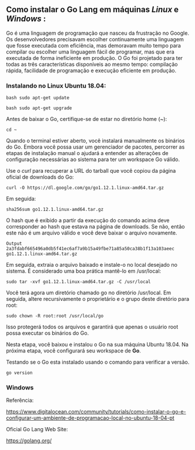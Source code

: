 
## Como instalar o **Go Lang** em máquinas *Linux* e *Windows* :

Go é uma linguagem de programação que nasceu da frustração no Google. Os desenvolvedores precisavam escolher continuamente uma linguagem que fosse executada com eficiência, mas demoravam muito tempo para compilar ou escolher uma linguagem fácil de programar, mas que era executada de forma ineficiente em produção. O Go foi projetado para ter todas as três características disponíveis ao mesmo tempo: compilação rápida, facilidade de programação e execução eficiente em produção.

### Instalando no Linux Ubuntu 18.04:

```bash sudo apt-get update ```

```bash sudo apt-get upgrade ```

Antes de baixar o Go, certifique-se de estar no diretório home (~):


``` cd ~ ```

Quando o terminal estiver aberto, você instalará manualmente os binários do Go. Embora você possa usar um gerenciador de pacotes, percorrer as etapas de instalação manual o ajudará a entender as alterações de configuração necessárias ao sistema para ter um workspace Go válido.

Use o *curl* para recuperar a URL do tarball que você copiou da página oficial de downloads do Go:

``` curl -O https://dl.google.com/go/go1.12.1.linux-amd64.tar.gz  ```


Em seguida:

``` sha256sum go1.12.1.linux-amd64.tar.gz ```

O hash que é exibido a partir da execução do comando acima deve corresponder ao hash que estava na página de downloads. Se não, então este não é um arquivo válido e você deve baixar o arquivo novamente.

``` 
Output
2a3fdabf665496a0db5f41ec6af7a9b15a49fbe71a85a50ca38b1f13a103aeec  go1.12.1.linux-amd64.tar.gz 
``` 

Em seguida, extraia o arquivo baixado e instale-o no local desejado no sistema. É considerado uma boa prática mantê-lo em /usr/local:

``` sudo tar -xvf go1.12.1.linux-amd64.tar.gz -C /usr/local ``` 

Você terá agora um diretório chamado go no diretório /usr/local. Em seguida, altere recursivamente o proprietário e o grupo deste diretório para root:


``` sudo chown -R root:root /usr/local/go ```

Isso protegerá todos os arquivos e garantirá que apenas o usuário root possa executar os binários do Go.

Nesta etapa, você baixou e instalou o Go na sua máquina Ubuntu 18.04. Na próxima etapa, você configurará seu workspace de **Go**.

Testando se o Go esta instalado usando o comando para verificar a versão.

 
``` go version ```



### Windows 


Referência:

https://www.digitalocean.com/community/tutorials/como-instalar-o-go-e-configurar-um-ambiente-de-programacao-local-no-ubuntu-18-04-pt

Oficial Go Lang Web Site:

https://golang.org/
